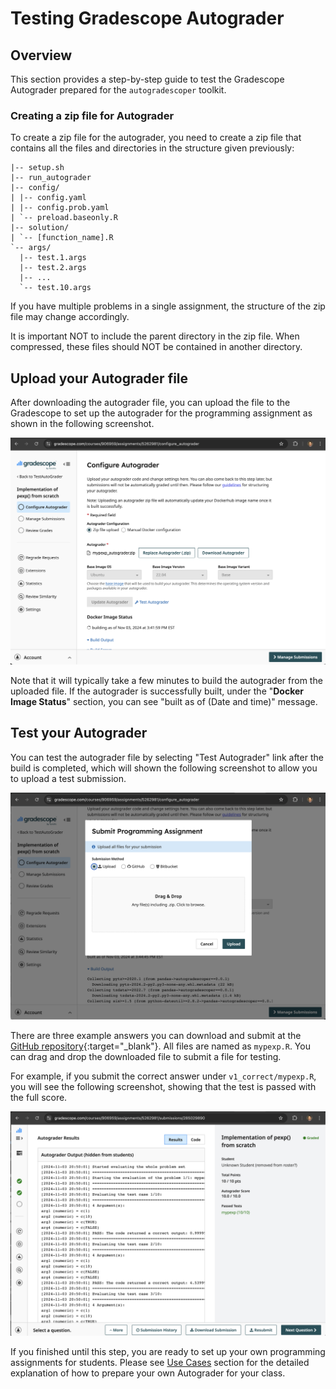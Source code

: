 # Testing Gradescope Autograder

## Overview

This section provides a step-by-step guide to test the Gradescope Autograder prepared for the `autogradescoper` toolkit.

### Creating a zip file for Autograder

To create a zip file for the autograder, you need to create a zip file that contains all the files and directories in the structure given previously:

```plaintext linenums="1"
|-- setup.sh
|-- run_autograder
|-- config/
| |-- config.yaml
| |-- config.prob.yaml
| `-- preload.baseonly.R
|-- solution/
| `-- [function_name].R 
`-- args/
  |-- test.1.args
  |-- test.2.args
  |-- ...
  `-- test.10.args
```

If you have multiple problems in a single assignment, the structure of the zip file may change accordingly.

It is important NOT to include the parent directory in the zip file. When compressed, these files should NOT be contained in another directory.


## Upload your Autograder file

After downloading the autograder file, you can upload the file to the Gradescope to set up the autograder for the programming assignment as shown in the following screenshot.

![Upload the Autograder file](../images/autogradescoper_configure_assignment.png)

Note that it will typically take a few minutes to build the autograder from the uploaded file. 
If the autograder is successfully built, 
under the "**Docker Image Status**" section, you can see "built as of (Date and time)" message.

## Test your Autograder

You can test the autograder file by selecting "Test Autograder" link after the build is completed, which will shown the following screenshot to allow you to upload a test submission.

![Test the Autograder](../images/autogradescoper_test_assignment_1.png)

There are three example answers you can download and submit at the [GitHub repository](https://github.com/hyunminkang/autogradescoper/tree/main/examples/mypexp/example_answers){:target="_blank"}. All files are named as `mypexp.R`. You can drag and drop the downloaded file to submit a file for testing.

For example, if you submit the correct answer under `v1_correct/mypexp.R`, you will see the following screenshot, showing that the test is passed with the full score.

![Test the Autograder](../images/autogradescoper_test_assignment_2.png)

If you finished until this step, you are ready to set up your own programming assignments for students.
Please see [Use Cases](use_cases/example_assignment.md) section for the detailed explanation of how to prepare your own Autograder for your class.